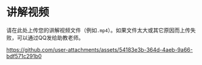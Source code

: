 # 讲解视频

请在此处上传您的讲解视频文件（例如`.mp4`）。如果文件太大或其它原因而上传失败，可以通过QQ发给助教老师。



https://github.com/user-attachments/assets/54183e3b-364d-4aeb-9a66-bdf571c291b0





